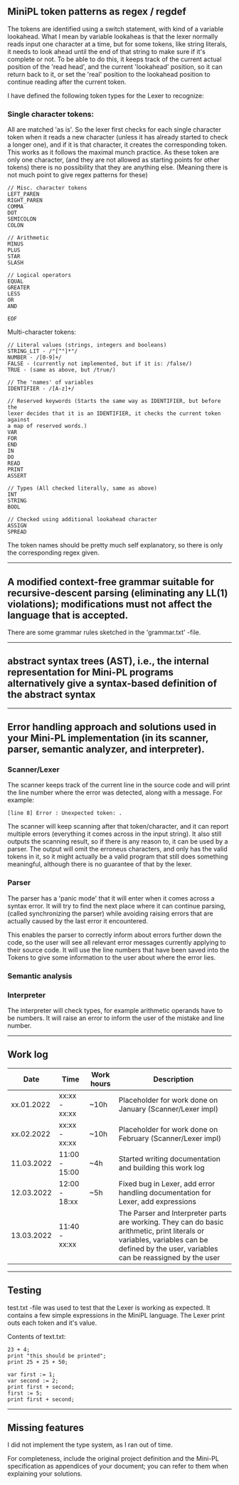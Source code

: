## MiniPL token patterns as regex / regdef

The tokens are identified using a switch statement, with kind of a variable
lookahead. What I mean by variable lookaheas is that the lexer normally reads
input one character at a time, but for some tokens, like string literals, it 
needs to look ahead until the end of that string to make sure if it's complete 
or not. To be able to do this, it keeps track of the current actual position of 
the 'read head', and the current 'lookahead' position, so it can return back to 
it, or set the 'real' position to the lookahead position to continue reading 
after the current token.

I have defined the following token types for the Lexer to recognize:

### Single character tokens:

All are matched 'as is'. So the lexer first checks
for each single character token when it reads a new character (unless it has
already started to check a longer one), and if it is that character, it 
creates the corresponding token.
This works as it follows the maximal munch practice. As these token are only
one character, (and they are not allowed as starting points for other
tokens) there is no possibility that they are anything else.
(Meaning there is not much point to give regex patterns for these)

    // Misc. character tokens
    LEFT_PAREN
    RIGHT_PAREN
    COMMA
    DOT
    SEMICOLON
    COLON
        
    // Arithmetic
    MINUS
    PLUS
    STAR
    SLASH

    // Logical operators
    EQUAL
    GREATER
    LESS
    OR
    AND

    EOF

Multi-character tokens:

    // Literal values (strings, integers and booleans)
    STRING_LIT - /"[^"]*"/
    NUMBER - /[0-9]+/
    FALSE - (currently not implemented, but if it is: /false/)
    TRUE - (same as above, but /true/)

    // The 'names' of variables
    IDENTIFIER - /[A-z]+/

    // Reserved keywords (Starts the same way as IDENTIFIER, but before the 
    lexer decides that it is an IDENTIFIER, it checks the current token against
    a map of reserved words.)
    VAR
    FOR
    END
    IN
    DO
    READ
    PRINT
    ASSERT

    // Types (All checked literally, same as above)
    INT
    STRING
    BOOL

    // Checked using additional lookahead character
    ASSIGN
    SPREAD

The token names should be pretty much self explanatory, so there is only the 
corresponding regex given.

------------

## A modified context-free grammar suitable for recursive-descent parsing (eliminating any LL(1) violations); modifications must not affect the language that is accepted.

There are some grammar rules sketched in the 'grammar.txt' -file.

----------

## abstract syntax trees (AST), i.e., the internal representation for Mini-PL programs alternatively give a syntax-based definition of the abstract syntax

----------

## Error handling approach and solutions used in your Mini-PL implementation (in its scanner, parser, semantic analyzer, and interpreter).

### Scanner/Lexer

The scanner keeps track of the current line in the source code and  will print 
the line number where the error was detected, along with a message.
For example:

    [line 8] Error : Unexpected token: .

The scanner will keep scanning after that token/character, and it can report 
multiple errors (everything it comes across in the input string). It also still 
outputs the scanning result, so if there is any reason to, it can be used by a 
parser. The output will omit the erroneus characters, and only has the valid 
tokens in it, so it might actually be a valid program that still does something 
meaningful, although there is no guarantee of that by the lexer.

### Parser

The parser has a 'panic mode' that it will enter when it comes across a syntax
error. It will try to find the next place where it can continue parsing, (called
synchronizing the parser) while avoiding raising errors that are actually caused 
by the last error it encountered.

This enables the parser to correctly inform about errors further down the code, 
so the user will see all relevant error messages currently applying to their 
source code. It will use the line numbers that have been saved into the Tokens 
to give some information to the user about where the error lies.

### Semantic analysis

### Interpreter

The interpreter will check types, for example arithmetic operands have to be 
numbers. It will raise an error to inform the user of the mistake and line 
number.

--------------

## Work log

| Date       | Time          | Work hours | Description                                                                                                                                                                            |
| ---------- | ------------- | ---------- | -------------------------------------------------------------------------------------------------------------------------------------------------------------------------------------- |
| xx.01.2022 | xx:xx - xx:xx | ~10h       | Placeholder for work done on January (Scanner/Lexer impl)                                                                                                                              |
| xx.02.2022 | xx:xx - xx:xx | ~10h       | Placeholder for work done on February (Scanner/Lexer impl)                                                                                                                             |
| 11.03.2022 | 11:00 - 15:00 | ~4h        | Started writing documentation and building this work log                                                                                                                               |
| 12.03.2022 | 12:00 - 18:xx | ~5h        | Fixed bug in Lexer, add error handling documentation for Lexer, add expressions                                                                                                        |
| 13.03.2022 | 11:40 - xx:xx |            | The Parser and Interpreter parts are working. They can do basic arithmetic, print literals or variables, variables can be defined by the user, variables can be reassigned by the user |

-------------

## Testing

test.txt -file was used to test that the Lexer is working as expected.
It contains a few simple expressions in the MiniPL language.
The Lexer print outs each token and it's value.

Contents of text.txt:

    23 + 4;
    print "this should be printed";
    print 25 + 25 + 50;

    var first := 1;
    var second := 2;
    print first + second;
    first := 5;
    print first + second;

----------

## Missing features

I did not implement the type system, as I ran out of time.



For completeness, include the original project definition and the Mini-PL specification as
appendices of your document; you can refer to them when explaining your solutions. 